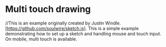 # Multi touch drawing
//This is an example originally created by Justin Windle. [https://github.com/soulwire/sketch.js]. This is a simple example demonstrating how to set up a sketch and handling mouse and touch input. On mobile, multi touch is available.